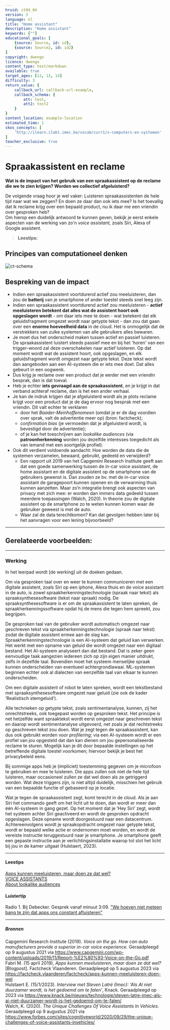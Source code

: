 ```yaml
---
hruid: ct04_04
version: 3
language: nl
title: "Home assistant"
description: "Home assistant"
keywords: [""]
educational_goals: [
    {source: Source, id: id}, 
    {source: Source2, id: id2}
]
copyright: dwengo
licence: dwengo
content_type: text/markdown
available: true
target_ages: [12, 13, 14]
difficulty: 3
return_value: {
    callback_url: callback-url-example,
    callback_schema: {
        att: test,
        att2: test2
    }
}
content_location: example-location
estimated_time: 1
skos_concepts: [
    'http://ilearn.ilabt.imec.be/vocab/curr1/s-computers-en-systemen'
]
teacher_exclusive: true
---
```

# Spraakassistent en reclame

**Wat is de impact van het gebruik van een spraakassistent op de reclame die we te zien krijgen? Worden we collectief afgeluisterd?**

De volgende vraag hoor je wel vaker: Luisteren spraakassistenten de hele tijd naar wat we zeggen? En doen ze daar dan ook iets mee? Is het toevallig dat ik reclame krijg over een bepaald product, nu ik daar me een vriendin over gesproken heb?<br>
Om hierop een duidelijk antwoord te kunnen geven, bekijk je eerst enkele aspecten van de werking van zo'n *voice assistant*, zoals Siri, Alexa of Google assistent.   

> **Leestips:**<br>

## Principes van computationeel denken

![ct-schema](@learning-object/m_ct04_04/nl/3)


## Bespreking van de impact

-  Indien een spraakassistent voortdurend actief zou meeluisteren, dan zou de **batterij** van je smartphone of ander toestel steeds snel leeg zijn.
-  Indien een spraakassistent voortdurend actief zou meeluisteren - **actief meeluisteren betekent dat alles wat de assistent hoort ook opgeslagen wordt** - om daar iets mee te doen - wat betekent dat elk geluidsfragment omgezet wordt naar getypte tekst - dan zou dat gaan over een **enorme hoeveelheid data** in de cloud. Het is onmogelijk dat de verstrekkers van zulke systemen van alle gebruikers alles bewaren.
-  Je moet dus het onderscheid maken tussen actief en passief luisteren. De spraakassistent luistert steeds passief mee en bij het 'horen' van een trigger-woord zal deze overschakelen naar actief luisteren. Op dat moment wordt wat de assistent hoort, ook opgeslagen, en elk geluidsfragment wordt omgezet naar getypte tekst. Deze tekst wordt dan aangeboden aan een AI-systeem die er iets mee doet. Dat alles gebeurt in een oogwenk.
-  Dus krijg je reclame over een product dat je eerder met een vriendin besprak, dan is dat toeval.
-  Heb je echter **iets gevraagd aan de spraakassistent**, en je krijgt in dat verband achteraf reclame, dan is het een ander verhaal.
-  Je kan de indruk krijgen dat je afgeluisterd wordt als je plots reclame krijgt voor een product dat je de dag ervoor nog besprak met een vriendin. Dit valt echter te verklaren
    -  door het *Baader-Meinhoffenomeen* (omdat je er de dag voordien over sprak, valt de advertentie meer op) (bron: factcheck);
    -  *confirmation bias* (je vermoeden dat je afgeluisterd wordt, is bevestigd door de advertentie);
    -  of je kan het toeschrijven aan *lookalike audiences* (via **patroonherkenning** worden jou dezelfde interesses toegedicht als van iemand met een soortgelijk profiel). 
-  Ook dit verdient voldoende aandacht: Hoe worden de data die de systemen verzamelen, bewaard, gebruikt, gedeeld en verwijderd?
    - Een rapport uit 2019 van het Capgemini Research Institute geeft aan dat een goede samenwerking tussen de in-car voice assistant, de home assistant en de digitale assistent op de smartphone van de gebruikers gewenst is. Dan zouden ze bv. met de in-car voice assistant de garagepoort kunnen openen en de verwarming thuis kunnen aanzetten. Maar zo’n integratie brengt ook aspecten van privacy met zich mee:
er worden dan immers data gedeeld tussen meerdere toepassingen (Walch, 2020). In theorie zou de digitale assistent op de smartphone zo te weten kunnen komen waar de gebruiker geweest is met de auto.
    - Waar zal de data terechtkomen? Kan dat gevolgen hebben later bij het aanvragen voor een lening bijvoorbeeld?

-----------------------------
## Gerelateerde voorbeelden: 

-----------------------------
### Werking 

In het leerpad  wordt [de werking] uit de doeken gedaan.

Om via gesproken taal over en weer te kunnen communiceren met een digitale assistent, zoals Siri op een iphone, Alexa thuis en de
voice assistant in de auto, is zowel spraakherkenningstechnologie (spraak naar tekst) als spraaksynthesesoftware (tekst naar spraak) nodig. De spraaksynthesesoftware is er om de spraakassistent te laten spreken, de spraakherkenningssoftware opdat hij de mens die tegen hem spreekt, zou begrijpen. 

De gesproken taal van de gebruiker wordt automatisch omgezet naar geschreven tekst via spraakherkenningstechnologie (spraak naar tekst) zodat de digitale assistent ermee aan de slag kan. Spraakherkenningstechnologie is een AI-systeem dat geluid kan verwerken. Het werkt met een opname van geluid die wordt omgezet naar een digitaal bestand. Het AI-systeem analyseert dan dat bestand. Dat is zeker geen eenvoudige taak aangezien iedereen zich op zijn eigen manier uitdrukt, zelfs in dezelfde taal. Bovendien moet het systeem menselijke spraak kunnen onderscheiden van eventueel achtergrondlawaai. ML-systemen beginnen echter ook al dialecten van eenzelfde taal van elkaar te kunnen onderscheiden.

Om een digitale assistent of robot te laten spreken, wordt een tekstbestand met spraaksynthesesoftware omgezet naar geluid (zie ook de kader ‘Realistisch stemgeluid’). 

Alle technieken op getypte tekst, zoals sentimentanalyse, kunnen, zij het onrechtstreeks, ook toegepast worden op gesproken tekst. Het principe is net hetzelfde want spraaktekst wordt eerst omgezet naar geschreven tekst en daarop wordt sentimentanalyse uitgevoerd, net
zoals je dat rechtstreeks op geschreven tekst zou doen. Wat je zegt tegen de spraakassistent, kan dus ook gebruikt worden voor *profilering*; via een AI-systeem wordt er een profiel van jou opgesteld dat dan kan dienen om jou gepersonaliseerde reclame te sturen. Mogelijk kan je dit door bepaalde instellingen op het betreffende digitale toestel voorkomen; hiervoor bekijk je best het privacybeleid eens.   

Bij sommige apps heb je (impliciet) toestemming gegeven om je microfoon te gebruiken en mee te luisteren. Die apps zullen ook niet de hele tijd luisteren, maar occasioneel zullen ze dat wel doen als ze getriggerd worden. Wat deze triggers zijn, is niet altijd duidelijk, misschien het gebruik van een bepaalde functie of gebaseerd op je locatie. 

Wat je tegen de spraakassistent zegt, komt terecht in de cloud. Als je aan Siri het commando geeft om het licht uit te doen, dan wordt er meer dan één AI-systeem in gang gezet. Op het moment dat je ‘Hey Siri’ zegt, wordt het systeem achter Siri geactiveerd en wordt de gesproken opdracht opgeslagen. Deze opname wordt doorgestuurd naar een datacentrum. Achtereenvolgens wordt je spraakopdracht omgezet naar getypte tekst, wordt er bepaald welke actie er ondernomen moet worden, en wordt de vereiste instructie teruggestuurd naar je smartphone. Je smartphone geeft een gepaste instructie aan je verlichtingsinstallatie waarop tot slot het licht bij jou in de kamer uitgaat (Hulstaert, 2023).


-----------------------------
#### Leestips

[Apps kunnen meeluisteren, maar doen ze dat wel?](https://factcheck.vlaanderen/factcheck/apps-kunnen-meeluisteren-doen-wel)<br>
[VOICE ASSISTANTS](https://data-en-maatschappij.ai/publicaties/brainfood-databescherming-en-voice-assistants-1)<br>
[About lookalike audiences](https://www.facebook.com/business/help/164749007013531?id=401668390442328)

#### Luistertip

Radio 1. Bij Debecker. Gesprek vanaf minuut 3:09. ["We hoeven niet meteen bang te zijn dat apps ons constant afluisteren"](https://radio1.be/lees/we-hoeven-niet-meteen-bang-te-zijn-dat-apps-ons-constant-afluisteren) 

------------------------------
##### Bronnen

Capgemini Research Institute (2019). *Voice on the go. How can auto manufacturers provide a superior in-car voice experience.* Geraadpleegd op 9 augustus 2021 via https://www.capgemini.com/wp-content/uploads/2019/11/Report-%E2%80%93-Voice-on-the-Go.pdf<br>
Fabri M. (15 april 2019), *Apps kunnen meeluisteren, maar doen ze dat wel?* [Blogpost]. Factcheck Vlaanderen. Geraadpleegd op 5 augustus 2023 via https://factcheck.vlaanderen/factcheck/apps-kunnen-meeluisteren-doen-wel <br>
Hulstaert E. (15/1/2023). *Interview met Steven Latré (Imec): ‘Als AI niet duurzamer wordt, is het gedoemd om te falen’*, Knack. Geraadpleegd op  2023 via https://www.knack.be/nieuws/technologie/steven-latre-imec-als-ai-niet-duurzamer-wordt-is-het-gedoemd-om-te-falen/<br>
Walch, K. (2020). *The Unique Challenges Of Voice Assistants In Vehicles*. Geraadpleegd op 9 augustus 2021 via https://www.forbes.com/sites/cognitiveworld/2020/09/29/the-unique-challenges-of-voice-assistants-invehicles/
